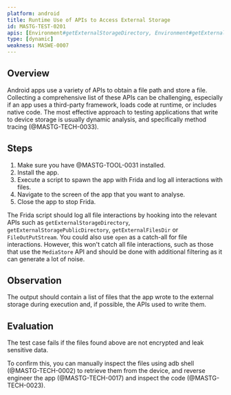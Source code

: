 ```yaml
---
platform: android
title: Runtime Use of APIs to Access External Storage
id: MASTG-TEST-0201
apis: [Environment#getExternalStorageDirectory, Environment#getExternalStorageDirectory, Environment#getExternalFilesDir, Environment#getExternalCacheDir, FileOutputStream]
type: [dynamic]
weakness: MASWE-0007
---
```


## Overview

Android apps use a variety of APIs to obtain a file path and store a file. Collecting a comprehensive list of these APIs can be challenging, especially if an app uses a third-party framework, loads code at runtime, or includes native code. The most effective approach to testing applications that write to device storage is usually dynamic analysis, and specifically method tracing (@MASTG-TECH-0033).

## Steps

1. Make sure you have @MASTG-TOOL-0031 installed.
2. Install the app.
3. Execute a script to spawn the app with Frida and log all interactions with files.
4. Navigate to the screen of the app that you want to analyse.
5. Close the app to stop Frida.

The Frida script should log all file interactions by hooking into the relevant APIs such as `getExternalStorageDirectory`, `getExternalStoragePublicDirectory`, `getExternalFilesDir` or  `FileOutPutStream`. You could also use `open` as a catch-all for file interactions. However, this won't catch all file interactions, such as those that use the `MediaStore` API and should be done with additional filtering as it can generate a lot of noise.

## Observation

The output should contain a list of files that the app wrote to the external storage during execution and, if possible, the APIs used to write them.

## Evaluation

The test case fails if the files found above are not encrypted and leak sensitive data.

To confirm this, you can manually inspect the files using adb shell (@MASTG-TECH-0002) to retrieve them from the device, and reverse engineer the app (@MASTG-TECH-0017) and inspect the code (@MASTG-TECH-0023).
